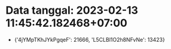 # Data tanggal: 2023-02-13 11:45:42.182468+07:00

* {'4jYMpTKhJYkPgqeF': 21666, 'L5CLBl1O2h8NFvNe': 13423}
